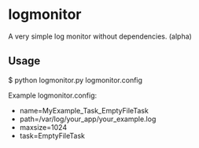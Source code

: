 logmonitor
==========

A very simple log monitor without dependencies. (alpha)

Usage
-----

$ python logmonitor.py logmonitor.config

Example logmonitor.config:

* name=MyExample_Task_EmptyFileTask
* path=/var/log/your_app/your_example.log
* maxsize=1024
* task=EmptyFileTask
